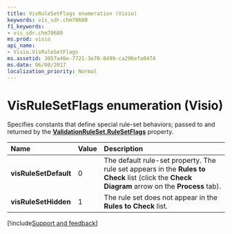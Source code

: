 ```yaml
---
title: VisRuleSetFlags enumeration (Visio)
keywords: vis_sdr.chm70680
f1_keywords:
- vis_sdr.chm70680
ms.prod: visio
api_name:
- Visio.VisRuleSetFlags
ms.assetid: 3057a46e-7721-3e70-8499-ca296efa0474
ms.date: 06/08/2017
localization_priority: Normal
---
```



# VisRuleSetFlags enumeration (Visio)

Specifies constants that define special rule-set behaviors; passed to and returned by the  **[ValidationRuleSet.RuleSetFlags](Visio.ValidationRuleSet.RuleSetFlags.md)** property.



|Name|Value|Description|
|:-----|:-----|:-----|
| **visRuleSetDefault**|0|The default rule-set property. The rule set appears in the  **Rules to Check** list (click the **Check Diagram** arrow on the **Process** tab).|
| **visRuleSetHidden**|1|The rule set does not appear in the  **Rules to Check** list.|

[!include[Support and feedback](~/includes/feedback-boilerplate.md)]
